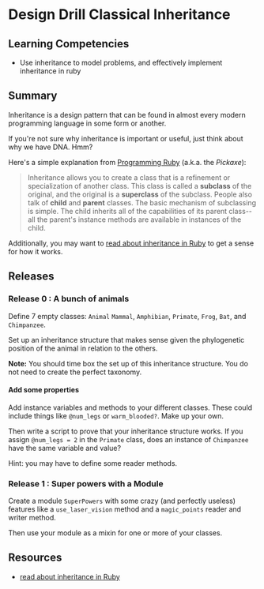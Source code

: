 # Design Drill Classical Inheritance

## Learning Competencies

* Use inheritance to model problems, and effectively implement inheritance in ruby

## Summary

 Inheritance is a design pattern that can be found in almost every modern programming language in some form or another.

If you're not sure why inheritance is important or useful, just think about why we have DNA.  Hmm?

Here's a simple explanation from [Programming Ruby](http://pragprog.com/book/ruby3/programming-ruby-1-9) (a.k.a. the *Pickaxe*):

> Inheritance allows you to create a class that is a refinement or specialization of another class.  This class is called a **subclass** of the original, and the original is a **superclass** of the subclass.  People also talk of **child** and **parent** classes.
> The basic mechanism of subclassing is simple.  The child inherits all of the capabilities of its parent class--all the parent's instance methods are available in instances of the child.

Additionally, you may want to [read about inheritance in Ruby](http://rubylearning.com/satishtalim/ruby_inheritance.html) to get a sense for how it works.

## Releases

### Release 0 : A bunch of animals

Define 7 empty classes: `Animal` `Mammal`, `Amphibian`, `Primate`, `Frog`, `Bat`, and `Chimpanzee`.

Set up an inheritance structure that makes sense given the phylogenetic position of the animal in relation to the others.

**Note:** You should time box the set up of this inheritance structure. You do not need to create the perfect taxonomy.

#### Add some properties

Add instance variables and methods to your different classes.  These could include things like `@num_legs` or `warm_blooded?`.  Make up your own.

Then write a script to prove that your inheritance structure works.  If you assign `@num_legs = 2` in the `Primate` class, does an instance of `Chimpanzee` have the same variable and value?

Hint: you may have to define some reader methods.

### Release 1 : Super powers with a Module

Create a module `SuperPowers` with some crazy (and perfectly useless) features like a `use_laser_vision` method and a `magic_points` reader and writer method.

Then use your module as a mixin for one or more of your classes.


<!-- ##Optimize Your Learning  -->

## Resources

* [read about inheritance in Ruby](http://rubylearning.com/satishtalim/ruby_inheritance.html)
